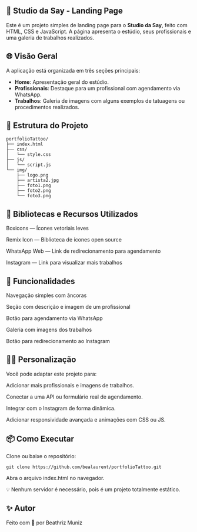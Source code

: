 ## 💖 Studio da Say - Landing Page

Este é um projeto simples de landing page para o **Studio da Say**, feito com HTML, CSS e JavaScript. A página apresenta o estúdio, seus profissionais e uma galeria de trabalhos realizados.

## 🌐 Visão Geral

A aplicação está organizada em três seções principais:

- **Home**: Apresentação geral do estúdio.
- **Profissionais**: Destaque para um profissional com agendamento via WhatsApp.
- **Trabalhos**: Galeria de imagens com alguns exemplos de tatuagens ou procedimentos realizados.

## 📁 Estrutura do Projeto

    portfolioTattoo/
    ├── index.html
    ├── css/
    │   └── style.css
    ├── js/
    │   └── script.js
    └── img/
        ├── logo.png
        ├── artista2.jpg
        ├── foto1.png
        ├── foto2.png
        └── foto3.png

## 🔗 Bibliotecas e Recursos Utilizados

  Boxicons — Ícones vetoriais leves

  Remix Icon — Biblioteca de ícones open source

  WhatsApp Web — Link de redirecionamento para agendamento

  Instagram — Link para visualizar mais trabalhos

## 📸 Funcionalidades

  Navegação simples com âncoras

  Seção com descrição e imagem de um profissional

  Botão para agendamento via WhatsApp

  Galeria com imagens dos trabalhos

  Botão para redirecionamento ao Instagram

## 🧑‍🎨 Personalização

Você pode adaptar este projeto para:

  Adicionar mais profissionais e imagens de trabalhos.

  Conectar a uma API ou formulário real de agendamento.

  Integrar com o Instagram de forma dinâmica.

  Adicionar responsividade avançada e animações com CSS ou JS.

## 📦 Como Executar

  Clone ou baixe o repositório:

    git clone https://github.com/bealaurent/portfolioTattoo.git

  Abra o arquivo index.html no navegador.

  💡 Nenhum servidor é necessário, pois é um projeto totalmente estático.

## ✨ Autor

Feito com 💜 por Beathriz Muniz
